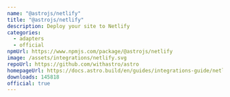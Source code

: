 ```yaml
---
name: "@astrojs/netlify"
title: "@astrojs/netlify"
description: Deploy your site to Netlify
categories:
  - adapters
  - official
npmUrl: https://www.npmjs.com/package/@astrojs/netlify
image: /assets/integrations/netlify.svg
repoUrl: https://github.com/withastro/astro
homepageUrl: https://docs.astro.build/en/guides/integrations-guide/netlify/
downloads: 145818
official: true
---
```

